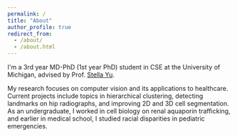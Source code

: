 ```yaml
---
permalink: /
title: "About"
author_profile: true
redirect_from: 
  - /about/
  - /about.html
---
```


I'm a 3rd year MD-PhD (1st year PhD) student in CSE at the University of Michigan, advised by Prof. [Stella Yu](https://web.eecs.umich.edu/~stellayu/). 

My research focuses on computer vision and its applications to healthcare. Current projects include topics in hierarchical clustering, detecting landmarks on hip radiographs, and improving 2D and 3D cell segmentation. As an undergraduate, I worked in cell biology on renal aquaporin trafficking, and earlier in medical school, I studied racial disparities in pediatric emergencies.